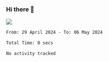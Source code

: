 ### Hi there 👋️

![](https://komarev.com/ghpvc/?username=Loner1024)

<!--START_SECTION:waka-->

```txt
From: 29 April 2024 - To: 06 May 2024

Total Time: 0 secs

No activity tracked
```

<!--END_SECTION:waka-->



